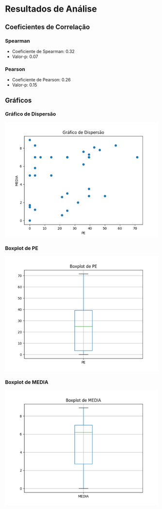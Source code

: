 # Resultados de Análise

## Coeficientes de Correlação

### Spearman
- Coeficiente de Spearman: 0.32
- Valor-p: 0.07

### Pearson
- Coeficiente de Pearson: 0.26
- Valor-p: 0.15

## Gráficos
### Gráfico de Dispersão
![Gráfico de Dispersão](graficos/dispersao.png)

### Boxplot de PE
![Boxplot de PE](graficos/boxplot_pe.png)

### Boxplot de MEDIA
![Boxplot de MEDIA](graficos/boxplot_media.png)
